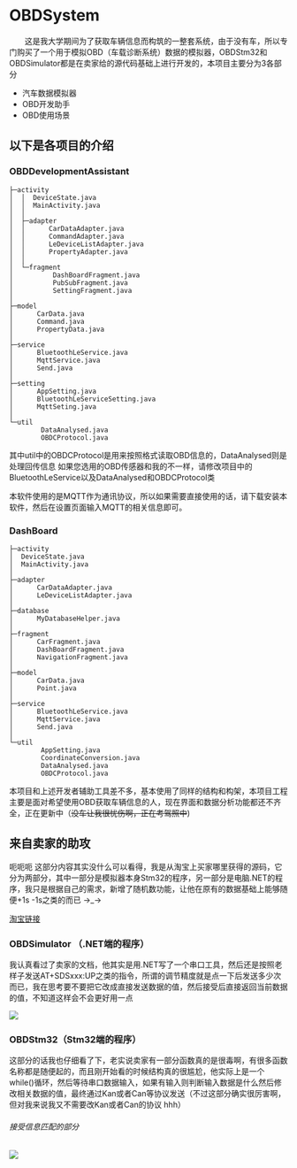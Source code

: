 # OBDSystem #
&emsp;&emsp;这是我大学期间为了获取车辆信息而构筑的一整套系统，由于没有车，所以专门购买了一个用于模拟OBD（车载诊断系统）数据的模拟器，OBDStm32和OBDSimulator都是在卖家给的源代码基础上进行开发的，本项目主要分为3各部分

- 汽车数据模拟器
- OBD开发助手
- OBD使用场景

## 以下是各项目的介绍 ##
### OBDDevelopmentAssistant ###
```
├─activity
│  │  DeviceState.java
│  │  MainActivity.java
│  │
│  ├─adapter
│  │      CarDataAdapter.java
│  │      CommandAdapter.java
│  │      LeDeviceListAdapter.java
│  │      PropertyAdapter.java
│  │
│  └─fragment
│          DashBoardFragment.java
│          PubSubFragment.java
│          SettingFragment.java
│
├─model
│      CarData.java
│      Command.java
│      PropertyData.java
│
├─service
│      BluetoothLeService.java
│      MqttService.java
│      Send.java
│
├─setting
│      AppSetting.java
│      BluetoothLeServiceSetting.java
│      MqttSeting.java
│
└─util
        DataAnalysed.java
        OBDCProtocol.java
```

其中util中的OBDCProtocol是用来按照格式读取OBD信息的，DataAnalysed则是处理回传信息
如果您选用的OBD传感器和我的不一样，请修改项目中的BluetoothLeService以及DataAnalysed和OBDCProtocol类

本软件使用的是MQTT作为通讯协议，所以如果需要直接使用的话，请下载安装本软件，然后在设置页面输入MQTT的相关信息即可。
### DashBoard ###
```
├─activity
│  DeviceState.java
│  MainActivity.java
│
├─adapter
│      CarDataAdapter.java
│      LeDeviceListAdapter.java
│
├─database
│      MyDatabaseHelper.java
│
├─fragment
│      CarFragment.java
│      DashBoardFragment.java
│      NavigationFragment.java
│
├─model
│      CarData.java
│      Point.java
│
├─service
│      BluetoothLeService.java
│      MqttService.java
│      Send.java
│
└─util
        AppSetting.java
        CoordinateConversion.java
        DataAnalysed.java
        OBDCProtocol.java
```
本项目和上述开发者辅助工具差不多，基本使用了同样的结构和构架，本项目工程主要是面对希望使用OBD获取车辆信息的人，现在界面和数据分析功能都还不齐全，正在更新中（~~没车让我很忧伤啊，正在考驾照中~~)

## 来自卖家的助攻 ##
呃呃呃  这部分内容其实没什么可以看得，我是从淘宝上买家哪里获得的源码，它分为两部分，其中一部分是模拟器本身Stm32的程序，另一部分是电脑.NET的程序，我只是根据自己的需求，新增了随机数功能，让他在原有的数据基础上能够随便+1s -1s之类的而已
→_→  

[淘宝链接](https://item.taobao.com/item.htm?spm=a230r.1.14.24.4aFy3O&id=521895133360&ns=1&abbucket=1#detail)

### OBDSimulator （.NET端的程序） ###
我认真看过了卖家的文档，他其实是用.NET写了一个串口工具，然后还是按照老样子发送AT+SDSxxx:UP之类的指令，所谓的调节精度就是点一下后发送多少次而已，我在思考要不要把它改成直接发送数据的值，然后接受后直接返回当前数据的值，不知道这样会不会更好用一点

![](http://i2.muimg.com/567571/951412ff27020ed4.png)

### OBDStm32（Stm32端的程序） ###
这部分的话我也仔细看了下，老实说卖家有一部分函数真的是很毒啊，有很多函数名称都是随便起的，而且刚开始看的时候结构真的很尴尬，他实际上是一个while()循环，然后等待串口数据输入，如果有输入则判断输入数据是什么然后修改相关数据的值，最终通过Kan或者Can等协议发送（不过这部分确实很厉害啊，但对我来说我又不需要改Kan或者Can的协议 hhh）

###### 接受信息匹配的部分
![](http://i2.muimg.com/567571/6cd24ad2afaa9842.png)


